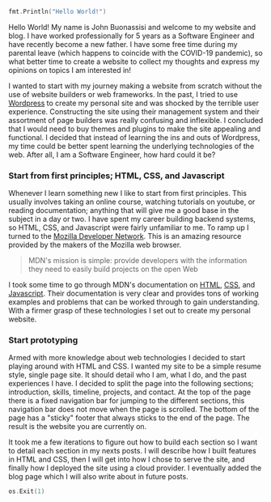 ``` go
fmt.Println("Hello World!")
```

Hello World! My name is John Buonassisi and welcome to my website and blog. I have worked professionally for 5 years as a Software Engineer and have recently become a new father. I have some free time during my parental leave (which happens to coincide with the COVID-19 pandemic), so what better time to create a website to collect my thoughts and express my opinions on topics I am interested in!

I wanted to start with my journey making a website from scratch without the use of website builders or web frameworks. In the past, I tried to use [Wordpress](https://wordpress.com/) to create my personal site and was shocked by the terrible user experience. Constructing the site using their management system and their assortment of page builders was really confusing and inflexible. I concluded that I would need to buy themes and plugins to make the site appealing and functional. I decided that instead of learning the ins and outs of Wordpress, my time could be better spent learning the underlying technologies of the web. After all, I am a Software Engineer, how hard could it be?

### Start from first principles; HTML, CSS, and Javascript

Whenever I learn something new I like to start from first principles. This usually involves taking an online course, watching tutorials on youtube, or reading documentation; anything that will give me a good base in the subject in a day or two. I have spent my career building backend systems, so HTML, CSS, and Javascript were fairly unfamiliar to me. To ramp up I turned to  the [Mozilla Developer Network](https://developer.mozilla.org/en-US/). This is an amazing resource provided by the makers of the Mozilla web browser.

> MDN's mission is simple: provide developers with the information they need to easily build projects on the open Web

I took some time to go through MDN's documentation on [HTML](https://developer.mozilla.org/en-US/docs/Learn/HTML), [CSS](https://developer.mozilla.org/en-US/docs/Learn/CSS), and [Javascript](https://developer.mozilla.org/en-US/docs/Learn/JavaScript). Their documentation is very clear and provides tons of working examples and problems that can be worked through to gain understanding. With a firmer grasp of these technologies I set out to create my personal website.

### Start prototyping

Armed with more knowledge about web technologies I decided to start playing around with HTML and CSS. I wanted my site to be a simple resume style, single page site. It should detail who I am, what I do, and the past experiences I have. I decided to split the page into the following sections; introduction, skills, timeline, projects, and contact. At the top of the page there is a fixed navigation bar for jumping to the different sections, this navigation bar does not move when the page is scrolled. The bottom of the page has a "sticky" footer that always sticks to the end of the page. The result is the website you are currently on.

It took me a few iterations to figure out how to build each section so I want to detail each section in my nexts posts. I will describe how I built features in HTML and CSS, then I will get into how I chose to serve the site, and finally how I deployed the site using a cloud provider. I eventually added the blog page which I will also write about in future posts.

``` go
os.Exit(1)
```